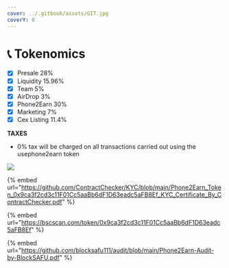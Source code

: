 ```yaml
---
cover: ../.gitbook/assets/GIT.jpg
coverY: 0
---
```


# 📞 Tokenomics

* [x] Presale 28%&#x20;
* [x] Liquidity 15.96%&#x20;
* [x] Team 5%&#x20;
* [x] AirDrop 3%&#x20;
* [x] Phone2Earn 30%&#x20;
* [x] Marketing 7%&#x20;
* [x] Cex Listing 11.4%

**TAXES**

* 0% tax will be charged on all transactions carried out using the usephone2earn token

![](../.gitbook/assets/chartgit¹.png)

{% embed url="https://github.com/ContractChecker/KYC/blob/main/Phone2Earn_Token_0x9ca3f2cd3c11F01Cc5aaBb6dF1D63eadc5aFB8Ef_KYC_Certificate_By_ContractChecker.pdf" %}

{% embed url="https://bscscan.com/token/0x9ca3f2cd3c11F01Cc5aaBb6dF1D63eadc5aFB8Ef" %}

{% embed url="https://github.com/blocksafu111/audit/blob/main/Phone2Earn-Audit-by-BlockSAFU.pdf" %}
